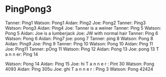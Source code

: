 # PingPong3
Tanner: Ping1
Watson: Pong1
Aidan: Ping2
Joe: Pong2
Tanner: Ping3
Watson: Pong3
Aidan: Ping4
Joe: Tanner is a weiner
Tanner: Ping 5
Watson: Pong 5
Aidan: Joe is a lumberjack
Joe: JW with normal hair
Tanner: Ping 6
Watson: Pong 6
Aidan: Ping7
joe: pong 7
Tanner: ping 8
Watson: Pong 8
Aidan: Ping9
Joe: Ping 9
Tanner: Ping 10
Watson: Pong 10
Aidan: Ping 11
Joe: Ping11
Tanner: pOng 11
Watson: Ping 12
Aidan: Pong 13
Joe: pong 13
T
a
n
n
er: Ping 14

Watson: Pong 14
Aidan: Ping 15
Joe: hi
T
a
n
n
e
r : Pint 30
Watson: Pong 4093
Aidan: Ping 305u
Joe: ghi
T
a
n
n
e
r
: Ping 3
Watson: Pong 42424
